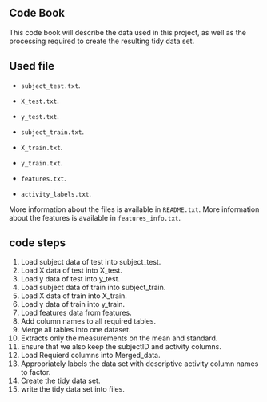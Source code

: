 ## Code Book

This code book will describe the data used in this project, as well as the processing required to create the resulting tidy data set.


## Used file

* `subject_test.txt`.
* `X_test.txt`.
* `y_test.txt`.

* `subject_train.txt`.
* `X_train.txt`.
* `y_train.txt`.

* `features.txt`.
* `activity_labels.txt`.

More information about the files is available in `README.txt`. More information about the features is available in `features_info.txt`.

## code steps

1. Load subject data of test into subject_test.
2. Load X data of test into X_test.
3. Load y data of test into y_test.
4. Load subject data of train into subject_train.
5. Load X data of train into X_train.
6. Load y data of train into y_train.
7. Load features data from features.
8. Add column names to all required tables. 
9. Merge all tables into one dataset.
10. Extracts only the measurements on the mean and standard.
11. Ensure that we also keep the subjectID and activity columns.
12. Load Requierd columns into Merged_data.
13. Appropriately labels the data set with descriptive activity column names to factor. 
14. Create the tidy data set.
15. write the tidy data set into files.
